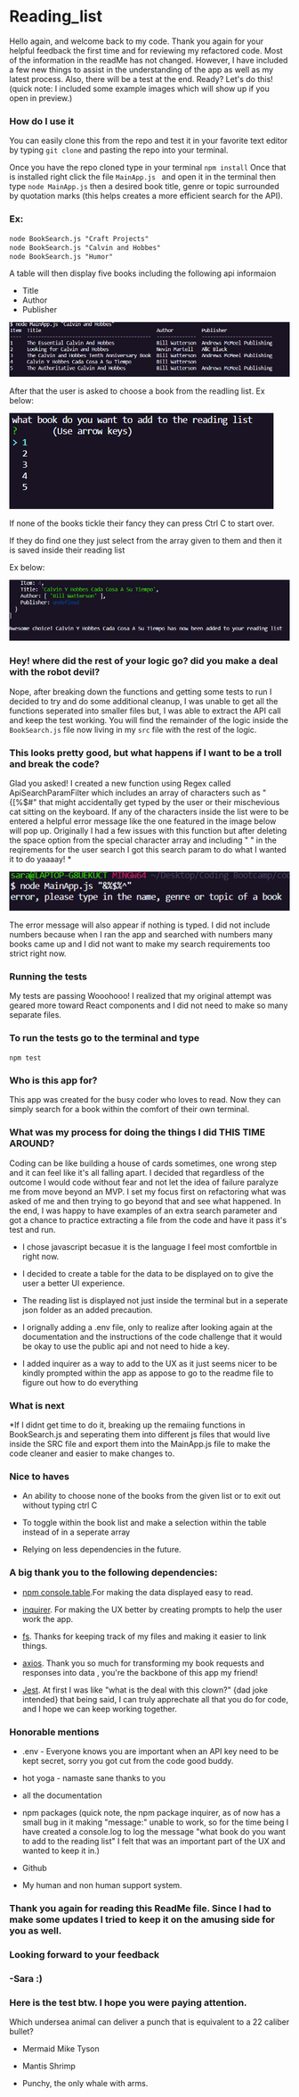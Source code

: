 # Reading_list

Hello again, and welcome back to my code. Thank you again for your helpful feedback the first time and for reviewing my refactored code. Most of the information in the readMe has not changed. However, I have included a few new things to assist in the understanding of the app as well as my latest process. Also, there will be a test at the end. Ready? Let's do this!
(quick note: I included some example images which will show up if you open in preview.)
 
 
 ### How do I use it

You can easily clone this from the repo and test it in your favorite text editor by typing `git clone` and pasting the repo into your terminal.

Once you have the repo cloned type in your terminal `npm install` Once that is installed right click the file `MainApp.js ` and open it in the terminal then type 
`node MainApp.js`  then a desired book title, genre or topic surrounded by quotation marks (this helps creates a more efficient search for the API).
### Ex:
```
node BookSearch.js "Craft Projects"
node BookSearch.js "Calvin and Hobbes"
node BookSearch.js "Humor" 
```
A table will then display five books including the following api informaion

* Title
* Author
* Publisher

 ![CLI Reading list table](./src/readMeImg/readinglist.PNG)

After that the user is asked to choose a book from the readling list.
Ex below:



 ![CLI Reading list selector](./src/readMeImg/readlistSelect.png)

If none of the books tickle their fancy they can press Ctrl C to start over.

If they do find one they just select from the array given to them and then it is saved inside their reading list 

Ex below:


 ![CLI Reading list selector](./src/readMeImg/jsonReadList.png)

 ### Hey! where did the rest of your logic go? did you make a deal with the robot devil?

 Nope, after breaking down the functions and getting some tests to run I decided to try and do some additional cleanup, I was unable to get all the functions seperated into smaller files but, I was able to extract the API call and keep the test working. You will find the remainder of the logic inside the `BookSearch.js` file now living in my `src` file with the rest of the logic.


### This looks pretty good, but what happens if I want to be a troll and break the code?
 Glad you asked! I created a new function using Regex called ApiSearchParamFilter which includes an array of characters such as "{[%$#" that might accidentally get typed by the user or their mischevious cat sitting on the keyboard. If any of the characters inside the list were to be entered a helpful error message like the one featured in the image below will pop up. Originally I had a few issues with this function but after deleting the space option from the special character array and including " " in the reqirements for the user search I got this search param to do what I wanted it to do yaaaay!
 *
 
 ![CLI error message pic example](./src/readMeImg/NewError.PNG)

The error message will also appear if nothing is typed. I did not include numbers because when I ran the app and searched with numbers many books came up and I did not want to make my search requirements too strict right now. 

### Running the tests
My tests are passing Wooohooo! I realized that my original attempt was geared more toward React components and I did not need to make so many separate files.

### To run the tests go to the terminal and type 
`npm test`


### Who is this app for?

This app was created for the busy coder who loves to read. Now they can simply search for a book within the comfort of their own terminal. 

### What was my process for doing the things I did THIS TIME AROUND?
 Coding can be like building a house of cards sometimes, one wrong step and it can feel like it's all falling apart. I decided that regardless of the outcome I would code without fear and not let the idea of failure paralyze me from move beyond an MVP.
 I set my focus first on refactoring what was asked of me and then trying to go beyond that and see what happened. 
In the end, I was happy to have examples of an extra search parameter and got a chance to practice extracting a file from the code and have it pass it's test and run.

* I chose javascript becasue it is the language I feel most comfortble in right now. 

* I decided to create a table for the data to be displayed on to give the user a better UI experience.

* The reading list is displayed not just inside the terminal but in a seperate json folder as an added precaution.

* I orignally adding a .env file, only to realize after looking again at the documentation and the instructions of the code challenge that it would be okay to use the public api and not need to hide a key. 

* I added inquirer as a way to add to the UX as it just seems nicer to be kindly prompted within the app as appose to go to the readme file to figure out how to do everything


### What is next

*If I didnt get time to do it, breaking up the remaiing functions in BookSearch.js and seperating them into different js files that would live inside the SRC file and export them into the MainApp.js file to make the code cleaner and easier to make changes to.

### Nice to haves

* An ability to choose none of the books from the given list or to exit out without typing ctrl C

* To toggle within the book list and make a selection within the table instead of in a seperate array

* Relying on less dependencies in the future.


### A big thank you to the following dependencies:

* [npm console.table](https://www.npmjs.com/package/console.table).For making the data displayed easy to read. 

* [inquirer](https://www.npmjs.com/package/inquirer). For making the UX better by creating prompts to help the user work the app.

* [fs](https://www.npmjs.com/package/file-system). Thanks for keeping track of my files and making it easier to link things.

* [axios](https://www.npmjs.com/package/axios). Thank you so much for transforming my book requests and responses into data , you're the backbone of this app my friend!

* [Jest](https://jestjs.io/). At first I was like "what is the deal with this clown?" {dad joke intended} that being said, I can truly apprechate all that you do for code, and I hope we can keep working together.



### Honorable mentions

* .env - Everyone knows you are important when an API key need to be kept secret, sorry you got cut from the code good buddy.

* hot yoga - namaste sane thanks to you

* all the documentation

* npm packages (quick note, the npm package inquirer, as of now has a small bug in it making "message:" unable to work, so for the time being I have created a console.log to log the message "what book do you want to add to the reading list" I felt that was an important part of the UX and wanted to keep it in.)

* Github

* My human and non human support system.

### Thank you again for reading this ReadMe file. Since I had to make some updates I tried to keep it on the amusing side for you as well. 
### Looking forward to your feedback

### -Sara :)

### Here is the test btw. I hope you were paying attention.

 Which undersea animal can deliver a punch that is equivalent to a 22 caliber bullet? 
 
 * Mermaid Mike Tyson

 * Mantis Shrimp

 * Punchy, the only whale with arms.



